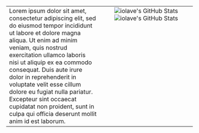[STATS_IMG]: https://github-readme-stats.vercel.app/api?username=iolave&show_icons=true&theme=dark
[LANG_IMG]: https://github-readme-stats.vercel.app/api/top-langs/?username=iolave&layout=compact&theme=dark

<table width="100%" border="0">
	<tr>
		<td valign="top" style="width:50%;">
			<!--placeholder-->
			Lorem ipsum dolor sit amet, consectetur adipiscing elit, sed do eiusmod tempor incididunt ut labore et dolore magna aliqua. Ut enim ad minim veniam, quis nostrud exercitation ullamco laboris nisi ut aliquip ex ea commodo consequat. Duis aute irure dolor in reprehenderit in voluptate velit esse cillum dolore eu fugiat nulla pariatur. Excepteur sint occaecat cupidatat non proident, sunt in culpa qui officia deserunt mollit anim id est laborum.
		</td>
		<td valign="top" align='right-align-class' style="width:50%; text-align: center;">
			<img src="https://github-readme-stats.vercel.app/api?username=iolave&show_icons=true&theme=dark" alt="iolave's GitHub Stats"></img><br>
			<img src="https://github-readme-stats.vercel.app/api/top-langs/?username=iolave&layout=compact&theme=dark" alt="iolave's GitHub Stats"></img>
		</td>
 	</tr>
</table>
